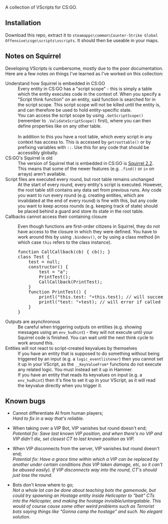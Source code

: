 A collection of VScripts for CS:GO.

## Installation

Download this repo, extract it to `steamapps\common\Counter-Strike Global Offensive\csgo\scripts\vscripts`. It should then be useable in your maps.

## Notes on Squirrel

Developing VScripts is cumbersome, mostly due to the poor documentation. Here are a few notes on things I've learned as I've worked on this collection:

<dl>
<dt>Understand how Squirrel is embedded in CS:GO</dt>
<dd>Every entity in CS:GO has a "script scope" - this is simply a table which the entity executes code in the context of. When you specify a "Script think function" on an entity, said function is searched for in the script scope. This script scope will not be killed until the entity is, and can therefore be used to hold entity-specific state.<br>
You can access the script scope by using <code>.GetScriptScope()</code> (remember to <code>.ValidateScriptScope()</code> first), where you can then define properties like on any other table.<br><br>
In addition to this you have a root table, which every script in any context has access to. This is accessed by <code>getroottable()</code> or by prefixing variables with <code>::</code>. Use this for any code that should be accessibly globally.</dd>
<dt>CS:GO's Squirrel is old</dt>
<dd>The version of Squirrel that is embedded in CS:GO is <a href="http://www.squirrel-lang.org/doc/squirrel2.html" target="_blank">Squirrel 2.2</a>. This means that some of the newer features (e.g. <code>.find()</code> or <code>in</code> on arrays) aren't available.</dd>
<dt>Script files are executed every round, but root table remains unchanged</dt>
<dd>At the start of every round, every entity's script is executed. However, the root table still contains any data set from previous runs. Any code you want to run every round (e.g. creating entities, which are invalidated at the end of every round) is fine with this, but any code you want to keep across rounds (e.g. keeping track of state) should be placed behind a guard and store its state in the root table.</dd>
<dt>Callbacks cannot access their containing closure</dt>
<dd><p>Even though functions are first-order citizens in Squirrel, they do not have access to the closure in which they were defined. You have to work around this by using <code>.bindenv()</code>, or by using a class method (in which case <code>this</code> refers to the class instance).</p>
<pre>function CallCallback(cb) { cb(); }
class Test {
    test = null;
    constructor() {
        test = "a";
        PrintTest();
        CallCallback(PrintTest);
    }
    function PrintTest() {
        printl("this.test: "+this.test); // will succeed
        printl("test: "+test); // will error if called as callback
    }
}</pre></dd>
<dt>Outputs are asynchronous</dt>
<dd>Be careful when triggering outputs on entities (e.g. showing messages using an <code>env_hudhint</code>) - they will not execute until your Squirrel code is finished. You can wait until the next think cycle to work around this.</dd>
<dt>Entities will not react to script-created keyvalues by themselves</dt>
<dd>If you have an entity that is supposed to do something without being triggered by an input (e.g. a <code>logic_eventlistener</code>) then you cannot set it up in your VScript, as the <code>__KeyValueFrom*</code> functions do not execute any related logic. You must instead set it up in Hammer.<br>
If you have an entity that reads its keyvalues on input (e.g. a <code>env_hudhint</code>) then it's fine to set it up in your VScript, as it will read the keyvalue directly when you trigger it.</dd>
</dl>

## Known bugs
- Cannot differentiate AI from human players;<br>
_Hard to fix in a way that's reliable._

- When taking over a VIP Bot, VIP vanishes but round doesn't end;<br>
_Potential fix: Save last known VIP position, and when there's no VIP and VIP didn't die, set closest CT to last known position as VIP._

- When VIP disconnects from the server, VIP vanishes but round doesn't end;<br>
_Potential fix: Have a grace time within which a VIP can be replaced by another under certain conditions (has VIP taken damage, etc, so it can't be abused easily). If VIP disconnects way into the round, CT's should just lose the round._

- Bots don't know where to go;<br>
_Not a whole lot can be done about teaching bots the gamemode, but could try spawning an Hostage entity inside Helicopter to "bait" CTs into the Helicopter, and making the hostage invisible/untargatable. This would of course cause some other weird problems such as Terrorist bots saying things like "Gonna camp the hostage" and such. No elegant solution._
